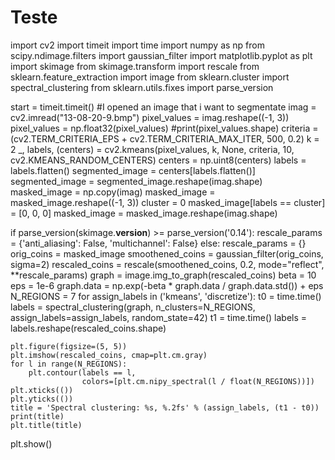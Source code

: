 # Teste
import cv2
import timeit
import time
import numpy as np
from scipy.ndimage.filters import gaussian_filter
import matplotlib.pyplot as plt
import skimage
from skimage.transform import rescale
from sklearn.feature_extraction import image
from sklearn.cluster import spectral_clustering
from sklearn.utils.fixes import parse_version

start = timeit.timeit()
#I opened an image that i want to segmentate
imag = cv2.imread("13-08-20-9.bmp")
pixel_values = imag.reshape((-1, 3))
pixel_values = np.float32(pixel_values)
#print(pixel_values.shape)
criteria = (cv2.TERM_CRITERIA_EPS + cv2.TERM_CRITERIA_MAX_ITER, 500, 0.2)
k = 2
_, labels, (centers) = cv2.kmeans(pixel_values, k, None, criteria, 10, cv2.KMEANS_RANDOM_CENTERS)
centers = np.uint8(centers)
labels = labels.flatten()
segmented_image = centers[labels.flatten()]
segmented_image = segmented_image.reshape(imag.shape)
masked_image = np.copy(imag)
masked_image = masked_image.reshape((-1, 3))
cluster = 0
masked_image[labels == cluster] = [0, 0, 0]
masked_image = masked_image.reshape(imag.shape)

if parse_version(skimage.__version__) >= parse_version('0.14'):
    rescale_params = {'anti_aliasing': False, 'multichannel': False}
else:
    rescale_params = {}
orig_coins = masked_image
smoothened_coins = gaussian_filter(orig_coins, sigma=2)
rescaled_coins = rescale(smoothened_coins, 0.2, mode="reflect",
                         **rescale_params)
graph = image.img_to_graph(rescaled_coins)
beta = 10
eps = 1e-6
graph.data = np.exp(-beta * graph.data / graph.data.std()) + eps
N_REGIONS = 7
for assign_labels in ('kmeans', 'discretize'):
    t0 = time.time()
    labels = spectral_clustering(graph, n_clusters=N_REGIONS,
                                 assign_labels=assign_labels, random_state=42)
    t1 = time.time()
    labels = labels.reshape(rescaled_coins.shape)

    plt.figure(figsize=(5, 5))
    plt.imshow(rescaled_coins, cmap=plt.cm.gray)
    for l in range(N_REGIONS):
        plt.contour(labels == l,
                    colors=[plt.cm.nipy_spectral(l / float(N_REGIONS))])
    plt.xticks(())
    plt.yticks(())
    title = 'Spectral clustering: %s, %.2fs' % (assign_labels, (t1 - t0))
    print(title)
    plt.title(title)
plt.show()
